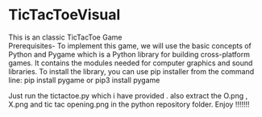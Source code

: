 # TicTacToeVisual
This is an classic TicTacToe Game  
Prerequisites-
To implement this game, we will use the basic concepts of Python and Pygame which is a Python library for building cross-platform games.
It contains the modules needed for computer graphics and sound libraries. To install the library, you can use pip installer from the command line:
pip install pygame or pip3 install pygame


Just run the tictactoe.py which i have provided .
also extract the O.png , X.png and tic tac opening.png in the python repository folder.
Enjoy !!!!!!!
